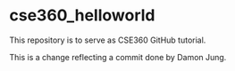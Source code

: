 # cse360_helloworld
This repository is to serve as CSE360 GitHub tutorial.

This is a change reflecting a commit done by Damon Jung.
